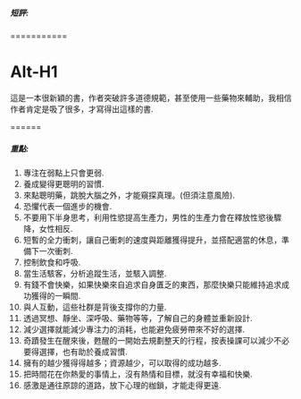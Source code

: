 ##### 短評:
===========

Alt-H1
======

這是一本很新穎的書，作者突破許多道德規範，甚至使用一些藥物來輔助，我相信作者肯定是吸了很多，才寫得出這樣的書.

======
##### 重點:
1. 專注在弱點上只會更弱.
2. 養成變得更聰明的習慣.
3. 來點聰明藥，跳脫大腦之外，才能窺探真理。(但須注意風險).
4. 恐懼代表一個進步的機會.
5. 不要用下半身思考，利用性慾提高生產力，男性的生產力會在釋放性慾後驟降，女性相反.
6. 短暫的全力衝刺，讓自己衝刺的速度與距離獲得提升，並搭配適當的休息，準備下一次衝刺.
7. 控制飲食和呼吸.
8. 當生活駭客，分析追蹤生活，並駭入調整.
9. 有錢不會快樂，如果快樂來自追求自身匱乏的東西，那麼快樂只能維持追求成功獲得的一瞬間.
10. 與人互動，這些社群是背後支撐你的力量.
11. 透過冥想、靜坐、深呼吸、藥物等等，了解自己的身體並重新設計.
12. 減少選擇就能減少專注力的消耗，也能避免疲勞帶來不好的選擇.
13. 奇蹟發生在醒來後，甦醒的一開始去規劃整天的行程，按表操課可以減少不必要得選擇，也有助於養成習慣.
14. 擁有的越少獲得得越多；資源越少，可以取得的成功越多.
15. 把時間花在你熱愛的事情上，沒有熱情和目標，就沒有幸福和快樂.
16. 感激是通往原諒的道路，放下心理的枷鎖，才能走得更遠.
